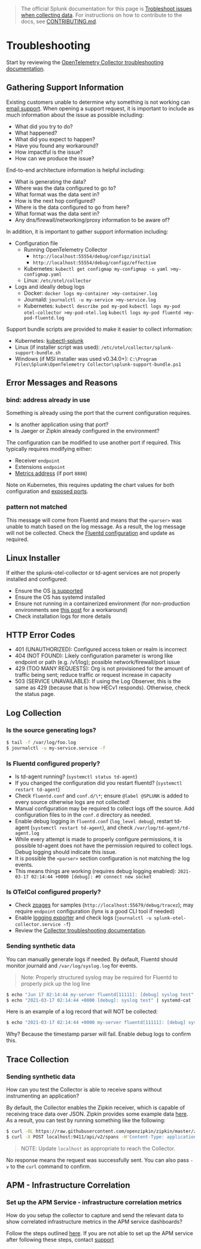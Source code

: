 > The official Splunk documentation for this page is [Trobleshoot issues when collecting data](https://docs.splunk.com/Observability/gdi/opentelemetry/troubleshooting.html). For instructions on how to contribute to the docs, see [CONTRIBUTING.md](../CONTRIBUTING#documentation.md).

# Troubleshooting

Start by reviewing the [OpenTelemetry Collector troubleshooting
documentation](https://github.com/open-telemetry/opentelemetry-collector/blob/main/docs/troubleshooting.md).

## Gathering Support Information

Existing customers unable to determine why something is not working can [email
support](mailto:signalfx-support@splunk.com). When opening a support request,
it is important to include as much information about the issue as possible
including:

- What did you try to do?
- What happened?
- What did you expect to happen?
- Have you found any workaround?
- How impactful is the issue?
- How can we produce the issue?

End-to-end architecture information is helpful including:

- What is generating the data?
- Where was the data configured to go to?
- What format was the data sent in?
- How is the next hop configured?
- Where is the data configured to go from here?
- What format was the data sent in?
- Any dns/firewall/networking/proxy information to be aware of?

In addition, it is important to gather support information including:

- Configuration file
  - Running OpenTelemetry Collector
    - `http://localhost:55554/debug/configz/initial`
    - `http://localhost:55554/debug/configz/effective`
  - Kubernetes: `kubectl get configmap my-configmap -o yaml >my-configmap.yaml`
  - Linux: `/etc/otel/collector`
- Logs and ideally debug logs
  - Docker: `docker logs my-container >my-container.log`
  - Journald: `journalctl -u my-service >my-service.log`
  - Kubernetes:
      `kubectl describe pod my-pod`
      `kubectl logs my-pod otel-collector >my-pod-otel.log`
      `kubectl logs my-pod fluentd >my-pod-fluentd.log`

Support bundle scripts are provided to make it easier to collect information:

- Kubernetes: [kubectl-splunk](https://github.com/signalfx/kubectl-splunk/blob/main/docs/kubectl-splunk_support.md)
- Linux (if installer script was used): `/etc/otel/collector/splunk-support-bundle.sh`
- Windows (if MSI installer was used v0.34.0+): `C:\Program Files\Splunk\OpenTelemetry Collector\splunk-support-bundle.ps1`

## Error Messages and Reasons

### bind: address already in use

Something is already using the port that the current configuration requires.

- Is another application using that port?
- Is Jaeger or Zipkin already configured in the environment?

The configuration can be modified to use another port if required. This
typically requires modifying either:

- Receiver `endpoint`
- Extensions `endpoint`
- [Metrics
  address](https://github.com/open-telemetry/opentelemetry-collector/blob/main/docs/troubleshooting.md#metrics)
  (if port `8888`)

Note on Kubernetes, this requires updating the chart values for both
configuration and [exposed
ports](https://github.com/signalfx/splunk-otel-collector-chart/blob/main/helm-charts/splunk-otel-collector/values.yaml#L108).

### pattern not matched

This message will come from Fluentd and means that the `<parser>` was unable
to match based on the log message. As a result, the log message will not be
collected. Check the [Fluentd
configuration](https://github.com/signalfx/splunk-otel-collector/tree/main/internal/buildscripts/packaging/fpm/etc/otel/collector/fluentd)
and update as required.

## Linux Installer

If either the splunk-otel-collector or td-agent services are not properly
installed and configured:

- Ensure the OS [is supported](getting-started/linux-installer.md#linux-installer-script)
- Ensure the OS has systemd installed
- Ensure not running in a containerized environment (for non-production
  environments see [this
  post](https://developers.redhat.com/blog/2014/05/05/running-systemd-within-docker-container/)
  for a workaround)
- Check installation logs for more details

## HTTP Error Codes

- 401 (UNAUTHORIZED): Configured access token or realm is incorrect
- 404 (NOT FOUND): Likely configuration parameter is wrong like endpoint or path
  (e.g. /v1/log); possible network/firewall/port issue
- 429 (TOO MANY REQUESTS): Org is not provisioned for the amount of traffic
  being sent; reduce traffic or request increase in capacity
- 503 (SERVICE UNAVAILABLE): If using the Log Observer, this is the same as 429
  (because that is how HECv1 responds). Otherwise, check the status page.

## Log Collection

### Is the source generating logs?

```bash
$ tail -f /var/log/foo.log
$ journalctl -u my-service.service -f
```

### Is Fluentd configured properly?

- Is td-agent running? (`systemctl status td-agent`)
- If you changed the configuration did you restart fluentd? (`systemctl restart td-agent`)
- Check `fluentd.conf` and `conf.d/\*`; ensure `@label @SPLUNK` is added to
  every source otherwise logs are not collected!
- Manual configuration may be required to collect logs off the source. Add
  configuration files to in the `conf.d` directory as needed.
- Enable debug logging in `fluentd.conf` (`log_level debug`), restart td-agent
  (`systemctl restart td-agent`), and check `/var/log/td-agent/td-agent.log`
- While every attempt is made to properly configure permissions, it is
  possible td-agent does not have the permission required to collect logs.
  Debug logging should indicate this issue.
- It is possible the `<parser>` section configuration is not matching the log events.
- This means things are working (requires debug logging enabled): `2021-03-17
  02:14:44 +0000 [debug]: #0 connect new socket`

### Is OTelCol configured properly?

- Check
  [zpages](https://github.com/open-telemetry/opentelemetry-collector/blob/main/extension/zpagesextension)
  for samples (`http://localhost:55679/debug/tracez`); may require `endpoint`
  configuration (lynx is a good CLI tool if needed)
- Enable [logging
  exporter](https://github.com/open-telemetry/opentelemetry-collector/tree/main/exporter/loggingexporter)
  and check logs (`journalctl -u splunk-otel-collector.service -f`)
- Review the [Collector troubleshooting
  documentation](https://github.com/open-telemetry/opentelemetry-collector/blob/main/docs/troubleshooting.md).

### Sending synthetic data

You can manually generate logs if needed. By default, Fluentd should monitor
journald and `/var/log/syslog.log` for events.

> Note: Properly structured syslog may be required for Fluentd to properly pick
> up the log line

```bash
$ echo "Jun 17 02:14:44 my-server fluentd[11111]: [debug] syslog test" >>/var/log/syslog
$ echo "2021-03-17 02:14:44 +0000 [debug]: syslog test" | systemd-cat
```

Here is an example of a log record that will NOT be collected:

```bash
$ echo "2021-03-17 02:14:44 +0000 my-server fluentd[11111]: [debug] syslog test" >>/var/log/syslog
```

Why? Because the timestamp parser will fail. Enable debug logs to confirm this.

## Trace Collection

### Sending synthetic data

How can you test the Collector is able to receive spans without instrumenting
an application?

By default, the Collector enables the Zipkin receiver, which is capable of
receiving trace data over JSON. Zipkin provides some example data
[here](https://github.com/openzipkin/zipkin/tree/master/zipkin-lens/testdata).
As a result, you can test by running something like the following:

```bash
$ curl -OL https://raw.githubusercontent.com/openzipkin/zipkin/master/zipkin-lens/testdata/yelp.json
$ curl -X POST localhost:9411/api/v2/spans -H'Content-Type: application/json' -d @yelp.json
```

> NOTE: Update `localhost` as appropriate to reach the Collector.

No response means the request was successfully sent. You can also pass `-v` to
the `curl` command to confirm.

## APM - Infrastructure Correlation

### Set up the APM Service - infrastructure correlation metrics

How do you setup the collector to capture and send the relevant data to show
correlated infrastructure metrics in the APM service dashboards?

Follow the steps outlined [here](apm-infra-correlation.md). If you are not able to set up the APM
service after following these steps, contact [support](#gathering-support-information)
